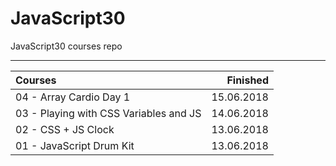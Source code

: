 # JavaScript30
JavaScript30 courses repo

--------------------------

| Courses                                                    |    Finished |
|:-----------------------------------------------------------|------------:|
| 04 - Array Cardio Day 1                                    |  15.06.2018 |
| 03 - Playing with CSS Variables and JS                     |  14.06.2018 |
| 02 - CSS + JS Clock                                        |  13.06.2018 |
| 01 - JavaScript Drum Kit                                   |  13.06.2018 |

